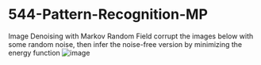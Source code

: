 # 544-Pattern-Recognition-MP
Image Denoising with Markov Random Field
corrupt the images below with some random noise, then infer the noise-free version by minimizing the energy function
![image](http://github.com/hjw1993/544-Pattern-Recognition-MP/raw/master/ImageDenoisiong/img/mrl.png)
